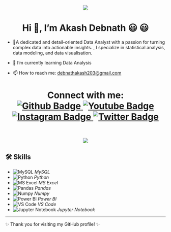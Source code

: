

<p align="center">
  <img src="https://researchamericainc.com/_img/strategic-consulting-image-header-v2.jpg" 
</p>
<h1 align="center">Hi 👋, I’m Akash Debnath 😃 😃</h1>

- 👀A dedicated and detail-oriented Data Analyst with a passion for turning complex data into actionable insights. , I specialize in statistical analysis, data modeling, and data visualisation.

- 🌱 I’m currently learning Data Analysis
- 📫 How to reach me: debnathakash203@gmail.com

<h1 align="center">  
Connect with me:
<div id="badges">
  <a href="https://github.com/souravdann">
    <img src="https://img.shields.io/badge/Github-white?style=for-the-badge&logo=Github&logoColor=black" alt="Github Badge"/>
  </a>
  <a href="#">
    <img src="https://img.shields.io/badge/YouTube-red?style=for-the-badge&logo=youtube&logoColor=white" alt="Youtube Badge"/>
  </a>
   <a href="#">
    <img src="https://img.shields.io/badge/Instagram-purple?style=for-the-badge&logo=instagram&logoColor=white" alt="Instagram Badge"/>
  </a>
   <a href="#">
    <img src="https://img.shields.io/badge/Twitter-blue?style=for-the-badge&logo=twitter&logoColor=white" alt="Twitter Badge"/>
  </a>
</div>
</h1>
<br>
 
<p align="center">
  <img src="https://media.licdn.com/dms/image/D4D12AQEMPxc9PgKDoA/article-cover_image-shrink_600_2000/0/1687870267070?e=2147483647&v=beta&t=3RTfzgnIarrZUX5Pr33MA6W4AaF8RYzRzfourVJr4X4" 
</p>
  
## 🛠 Skills

- ![MySQL](https://img.icons8.com/color/48/000000/mysql-logo.png) *MySQL*
- ![Python](https://img.icons8.com/color/48/000000/python.png) *Python*
- ![MS Excel](https://img.icons8.com/color/48/000000/ms-excel.png) *MS Excel*
- ![Pandas](https://img.icons8.com/color/48/000000/pandas.png) *Pandas*
- ![Numpy](https://img.icons8.com/color/48/000000/numpy.png) *Numpy*
- ![Power BI](https://img.icons8.com/color/48/000000/power-bi.png) *Power BI*
- ![VS Code](https://img.icons8.com/color/48/000000/visual-studio-code-2019.png) *VS Code*
- ![Jupyter Notebook](https://upload.wikimedia.org/wikipedia/commons/thumb/3/38/Jupyter_logo.svg/66px-Jupyter_logo.svg.png) *Jupyter Notebook*



---

✨ Thank you for visiting my GitHub profile! ✨
